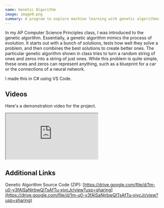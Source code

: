 ```yaml
---
name: Genetic Algorithm
image: image9.png
summary: A program to explore machine learning with genetic algorithms.
---
```

In my AP Computer Science Principles class, I was introduced to the genetic algorithm. Essentially, a genetic algorithm mimics the process of evolution. It starts out with a bunch of solutions, tests how well they solve a problem, and then combines the best solutions to create better ones. The particular genetic algorithm shown in class tries to turn a random string of ones and zeros into a string of just ones. While this problem is quite simple, these ones and zeros can represent anything, such as a blueprint for a car or the connections of a neural network.

I made this in C# using VS Code.

## Videos

Here's a demonstration video for the project.

<iframe src="https://drive.google.com/file/d/1PNpj8GvOp6ZKq2vITrDPNxfMH2LoSID6/preview" class="video"></iframe>

## Additional Links

Genetic Algorithm Source Code (ZIP): [https://drive.google.com/file/d/1m-u0-y3fAlSaNjrbwQlTsAfTu-xjvcJr/view?usp=sharing](https://drive.google.com/file/d/1m-u0-y3fAlSaNjrbwQlTsAfTu-xjvcJr/view?usp=sharing)